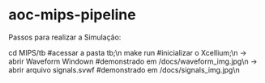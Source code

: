 # aoc-mips-pipeline
Passos para realizar a Simulação:

 cd MIPS/tb                        #acessar a pasta tb;\n
 make run                          #inicializar o Xcellium;\n
 -> abrir Waveform Windown         #demonstrado em /docs/waveform_img.jpg\n
 -> abrir arquivo signals.svwf     #demonstrado em /docs/signals_img.jpg\n